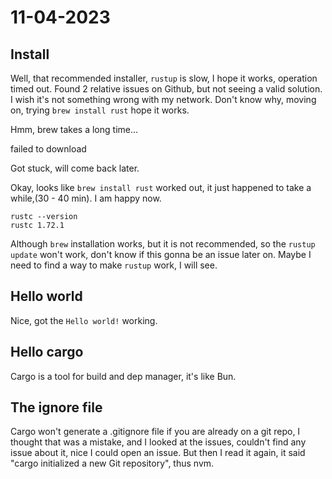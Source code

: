 # 11-04-2023

## Install

Well, that recommended installer, `rustup` is slow, I hope it works, operation timed out. Found 2 relative issues on Github, but not seeing a valid solution. I wish it's not something wrong with my network. Don't know why, moving on, trying `brew install rust` hope it works.

Hmm, brew takes a long time...

failed to download

Got stuck, will come back later.

Okay, looks like `brew install rust` worked out, it just happened to take a while,(30 - 40 min). I am happy now.

```
rustc --version
rustc 1.72.1
```

Although `brew` installation works, but it is not recommended, so the `rustup update` won't work, don't know if this gonna be an issue later on. Maybe I need to find a way to make `rustup` work, I will see.

## Hello world

Nice, got the `Hello world!` working.

## Hello cargo

Cargo is a tool for build and dep manager, it's like Bun.

## The ignore file

Cargo won't generate a .gitignore file if you are already on a git repo, I thought that was a mistake, and I looked at the issues, couldn't find any issue about it, nice I could open an issue. But then I read it again, it said "cargo initialized a new Git repository", thus nvm.
